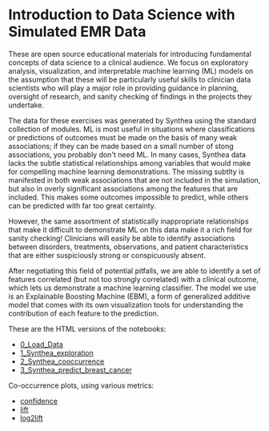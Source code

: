 # Introduction to Data Science with Simulated EMR Data

These are open source educational materials for introducing fundamental concepts of data science to a clinical audience. We focus on exploratory analysis, visualization, and interpretable machine learning (ML) models on the assumption that these will be particularly useful skills to clinician data scientists who will play a major role in providing guidance in planning, oversight of research, and sanity checking of findings in the projects they undertake.

The data for these exercises was generated by Synthea using the standard collection of modules. ML is most useful in situations where classifications or predictions of outcomes must be made on the basis of many weak associations; if they can be made based on a small number of stong associations, you probably don't need ML. In many cases, Synthea data lacks the subtle statistical relationships among variables that would make for compelling machine learning demonstrations. The missing subtlty is manifested in both weak associations that are not included in the simulation, but also in overly significant associations among the features that are included. This makes some outcomes impossible to predict, while others can be predicted with far too great certainty.

However, the same assortment of statistically inappropriate relationships that make it difficult to demonstrate ML on this data make it a rich field for sanity checking! Clinicians will easily be able to identify associations between disorders, treatments, observations, and patient characteristics that are either suspiciously strong or conspicuously absent. 

After negotiating this field of potential pitfalls, we are able to identify a set of features correlated (but not too strongly correlated) with a clinical outcome, which lets us demonstrate a machine learning classifier. The model we use is an Explainable Boosting Machine (EBM), a form of generalized additive model that comes with its own visualization tools for understanding the contribution of each feature to the prediction.

These are the HTML versions of the notebooks:

- [0_Load_Data](https://rmhorton.github.io/virtual-generalist/workshop/0_Load_Data.html)
- [1_Synthea_exploration](https://rmhorton.github.io/virtual-generalist/workshop/1_Synthea_exploration.html)
- [2_Synthea_cooccurrence](https://rmhorton.github.io/virtual-generalist/workshop/2_Synthea_cooccurrence.html)
- [3_Synthea_predict_breast_cancer](https://rmhorton.github.io/virtual-generalist/workshop/3_Synthea_predict_breast_cancer.html)

Co-occurrence plots, using various metrics:
- [confidence](https://rmhorton.github.io/virtual-generalist/workshop/synthea_cooccurrence_demo.html) 
- [lift](https://rmhorton.github.io/virtual-generalist/workshop/synthea_cooccurrence_demo.html?metric=lift)
- [log2lift](https://rmhorton.github.io/virtual-generalist/workshop/synthea_cooccurrence_demo.html?metric=log2lift)

